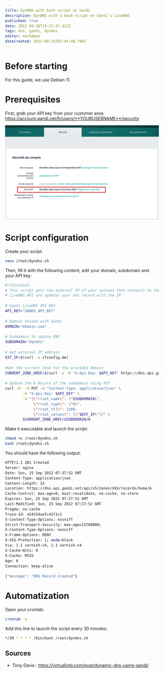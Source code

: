 ```yaml
---
title: DynDNS with bash script at Gandi
description: DynDNS with a bash script on Gandi's LiveDNS
published: true
date: 2022-09-26T15:21:37.412Z
tags: dns, gandi, dyndns
editor: markdown
dateCreated: 2022-09-25T07:45:48.796Z
---
```


# Before starting
For this guide, we use Debian 11.

# Prerequisites
First, grab your API key from your customer area: https://account.gandi.net/fr/users/**YOURUSERNAME**/security

![gandi-dyndns-01.png](/gandi/gandi-dyndns-01.png)


# Script configuration

Create your script:

```bash
nano /root/dyndns.sh
```

Then, fill it with the following content, edit your domain, subdomain and your API key:

```bash
#!/bin/bash
# This script gets the external IP of your systems then connects to the Gandi
# LiveDNS API and updates your dns record with the IP.

# Gandi LiveDNS API KEY
API_KEY="GANDI_API_KEY"

# Domain hosted with Gandi
DOMAIN="domain.com"

# Subdomain to update DNS
SUBDOMAIN="dyndns"

# Get external IP address
EXT_IP=$(curl -s ifconfig.me)

#Get the current Zone for the provided domain
CURRENT_ZONE_HREF=$(curl -s -H "X-Api-Key: $API_KEY" https://dns.api.gandi.net/api/v5/domains/$DOMAIN | jq -r '.zone_records_href')

# Update the A Record of the subdomain using PUT
curl -D- -X PUT -H "Content-Type: application/json" \
        -H "X-Api-Key: $API_KEY" \
        -d "{\"rrset_name\": \"$SUBDOMAIN\",
             \"rrset_type\": \"A\",
             \"rrset_ttl\": 1200,
             \"rrset_values\": [\"$EXT_IP\"]}" \
        $CURRENT_ZONE_HREF/$SUBDOMAIN/A
```

Make it executable and launch the script:

```bash
chmod +x /root/dyndns.sh
bash /root/dyndns.sh
```

You should have the following output:

```bash
HTTP/1.1 201 Created
Server: nginx
Date: Sun, 25 Sep 2022 07:37:52 GMT
Content-Type: application/json
Content-Length: 33
Location: https://dns.api.gandi.net/api/v5/zones/XXX/records/home/A
Cache-Control: max-age=0, must-revalidate, no-cache, no-store
Expires: Sun, 25 Sep 2022 07:37:52 GMT
Last-Modified: Sun, 25 Sep 2022 07:37:52 GMT
Pragma: no-cache
Trace-Id: a54154aafc42f1c1
X-Content-Type-Options: nosniff
Strict-Transport-Security: max-age=15768000;
X-Content-Type-Options: nosniff
X-Frame-Options: DENY
X-XSS-Protection: 1; mode=block
Via: 1.1 varnish-v4, 1.1 varnish-v4
X-Cache-Hits: 0
X-Cache: MISS
Age: 0
Connection: keep-alive

{"message": "DNS Record Created"}
```

# Automatization

Open your crontab:

```bash
crontab -e
```

Add this line to launch the script every 30 minutes: 
```bash
*/30 * * * * /bin/bash /root/dyndns.sh
```

## Sources

- Tony Davis : https://virtuallytd.com/post/dynamic-dns-using-gandi/
